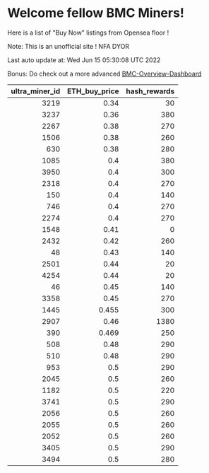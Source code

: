 # Welcome fellow BMC Miners!
Here is a list of "Buy Now" listings from Opensea floor !

Note: This is an unofficial site ! NFA DYOR

Last auto update at: Wed Jun 15 05:30:08 UTC 2022

Bonus: Do check out a more advanced [BMC-Overview-Dashboard](https://dune.com/defifunk/BMC-Overview-Dashboard)


|   ultra_miner_id |   ETH_buy_price |   hash_rewards |
|-----------------:|----------------:|---------------:|
|             3219 |           0.34  |             30 |
|             3237 |           0.36  |            380 |
|             2267 |           0.38  |            270 |
|             1506 |           0.38  |            260 |
|              630 |           0.38  |            280 |
|             1085 |           0.4   |            380 |
|             3950 |           0.4   |            300 |
|             2318 |           0.4   |            270 |
|              150 |           0.4   |            140 |
|              746 |           0.4   |            270 |
|             2274 |           0.4   |            270 |
|             1548 |           0.41  |              0 |
|             2432 |           0.42  |            260 |
|               48 |           0.43  |            140 |
|             2501 |           0.44  |             20 |
|             4254 |           0.44  |             20 |
|               46 |           0.45  |            140 |
|             3358 |           0.45  |            270 |
|             1445 |           0.455 |            300 |
|             2907 |           0.46  |           1380 |
|              390 |           0.469 |            250 |
|              508 |           0.48  |            290 |
|              510 |           0.48  |            290 |
|              953 |           0.5   |            290 |
|             2045 |           0.5   |            260 |
|             1182 |           0.5   |            220 |
|             3741 |           0.5   |            290 |
|             2056 |           0.5   |            260 |
|             2055 |           0.5   |            260 |
|             2052 |           0.5   |            260 |
|             3405 |           0.5   |            290 |
|             3494 |           0.5   |            280 |